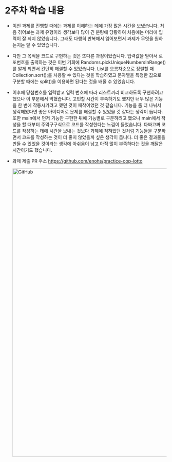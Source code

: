 # 2주차 학습 내용

- 이번 과제를 진행할 때에는 과제를 이해하는 데에 가장 많은 시간을 보냈습니다. 처음 겪어보는 과제 유형이라 생각보다 많이 긴 분량에 당황하여 처음에는 머리에 입력이 잘 되지 않았습니다. 그래도 다행히 반복해서 읽어보면서 과제가 무엇을 원하는지는 알 수 있었습니다.
  
- 다만 그 목적을 코드로 구현하는 것은 또다른 과정이었습니다. 입력값을 받아서 로또번호를 출력하는 것은 이번 기회에 Randoms.pickUniqueNumbersInRange()를 알게 되면서 간단히 해결할 수 있었습니다. List를 오름차순으로 정렬할 때 Collection.sort();를 사용할 수 있다는 것을 학습하였고 문자열을 특정한 값으로 구분할 때에는 split()을 이용하면 된다는 것을 배울 수 있었습니다. 
  
- 이후에 당첨번호를 입력받고 입력 번호에 따라 리스트끼리 비교하도록 구현하려고 했으나 이 부분에서 막혔습니다. 고민할 시간이 부족하기도 했지만 너무 많은 기능을 한 번에 작동시키려고 했던 것이 패착이었던 것 같습니다. 기능을 좀 더 나눠서 생각해봤다면 좋은 아이디어로 문제를 해결할 수 있었을 것 같다는 생각이 듭니다. 또한 main에서 먼저 기능만 구현한 뒤에 기능별로 구분하려고 했으나 main에서 작성을 할 때부터 주먹구구식으로 코드를 작성한다는 느낌이 들었습니다. 다짜고짜 코드를 작성하는 데에 시간을 보내는 것보다 과제에 적혀있던 것처럼 기능들을 구분하면서 코드를 작성하는 것이 더 좋지 않았을까 싶은 생각이 듭니다. 더 좋은 결과물을 만들 수 있었을 것이라는 생각에 아쉬움이 남고 아직 많이 부족하다는 것을 깨달은 시간이기도 했습니다.

- 과제 제출 PR 주소 https://github.com/enohs/practice-oop-lotto

  <img width = "900" alt = "GitHub" src ="https://github.com/user-attachments/assets/3b89a2db-8165-46b1-9f4e-e00349d4e363">
